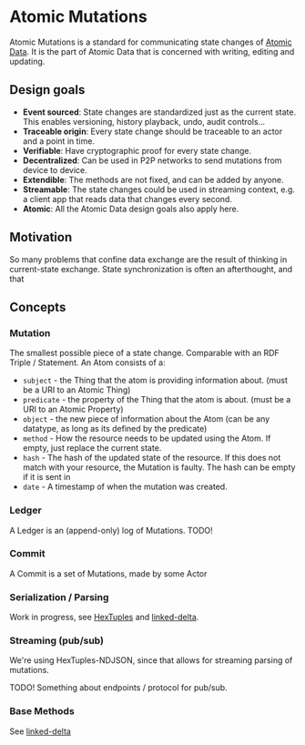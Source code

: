 # Atomic Mutations

Atomic Mutations is a standard for communicating state changes of [Atomic Data](../core/atomic-data-core.md).
It is the part of Atomic Data that is concerned with writing, editing and updating.

## Design goals

- **Event sourced**: State changes are standardized just as the current state. This enables versioning, history playback, undo, audit controls...
- **Traceable origin**: Every state change should be traceable to an actor and a point in time.
- **Verifiable**: Have cryptographic proof for every state change.
- **Decentralized**: Can be used in P2P networks to send mutations from device to device.
- **Extendible**: The methods are not fixed, and can be added by anyone.
- **Streamable**: The state changes could be used in streaming context, e.g. a client app that reads data that changes every second.
- **Atomic**: All the Atomic Data design goals also apply here.

## Motivation

So many problems that confine data exchange are the result of thinking in current-state exchange.
State synchronization is often an afterthought, and that

## Concepts

### Mutation

The smallest possible piece of a state change.
Comparable with an RDF Triple / Statement.
An Atom consists of a:

- `subject` - the Thing that the atom is providing information about. (must be a URI to an Atomic Thing)
- `predicate` - the property of the Thing that the atom is about. (must be a URI to an Atomic Property)
- `object` - the new piece of information about the Atom (can be any datatype, as long as its defined by the predicate)
- `method` - How the resource needs to be updated using the Atom. If empty, just replace the current state.
- `hash` - The hash of the updated state of the resource. If this does not match with your resource, the Mutation is faulty. The hash can be empty if it is sent in
- `date` - A timestamp of when the mutation was created.

### Ledger

A Ledger is an (append-only) log of Mutations.
TODO!

### Commit

A Commit is a set of Mutations, made by some Actor

### Serialization / Parsing

Work in progress, see [HexTuples](https://github.com/ontola/hextuples) and [linked-delta](https://github.com/ontola/linked-delta).

### Streaming (pub/sub)

We're using HexTuples-NDJSON, since that allows for streaming parsing of mutations.

TODO! Something about endpoints / protocol for pub/sub.

### Base Methods

See [linked-delta](http://purl.org/linked-delta)
